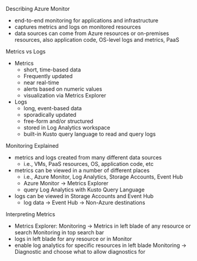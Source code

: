Describing Azure Monitor
- end-to-end monitoring for applications and infrastructure
- captures metrics and logs on monitored resources
- data sources can come from Azure resources or on-premises resources, also application code, OS-level logs and metrics, PaaS

Metrics vs Logs
- Metrics
	- short, time-based data
	- Frequently updated
	- near real-time
	- alerts based on numeric values
	- visualization via Metrics Explorer
- Logs
	- long, event-based data
	- sporadically updated
	- free-form and/or structured
	- stored in Log Analytics workspace
	- built-in Kusto query language to read and query logs

Monitoring Explained
- metrics and logs created from many different data sources
	- i.e., VMs, PaaS resources, OS, application code, etc 
- metrics can be viewed in a number of different places
	- i.e., Azure Monitor, Log Analytics, Storage Accounts, Event Hub
	- Azure Monitor -> Metrics Explorer
	- query Log Analytics with Kusto Query Language
- logs can be viewed in Storage Accounts and Event Hub
	- log data -> Event Hub -> Non-Azure destinations

Interpreting Metrics
- Metrics Explorer: Monitoring -> Metrics in left blade of any resource or search Monitoring in top search bar
- logs in left blade for any resource or in Monitor
- enable log analytics for specific resources in left blade Monitoring -> Diagnostic and choose what to allow diagnostics for